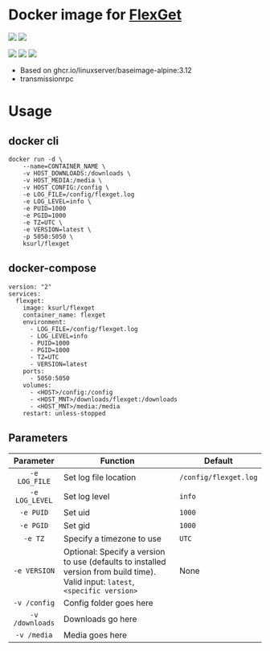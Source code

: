 # Docker image for [FlexGet](https://flexget.com)

[![](https://img.shields.io/badge/Docker%20Hub--blue)](https://hub.docker.com/r/ksurl/flexget) [![](https://img.shields.io/badge/GitHub%20Container%20Registry--yellow)](https://github.com/users/ksurl/packages/container/package/flexget)

[![](https://img.shields.io/github/v/tag/ksurl/docker-flexget?label=image%20version&logo=docker)](https://hub.docker.com/r/ksurl/flexget) [![](https://img.shields.io/docker/image-size/ksurl/flexget/latest?color=lightgrey&logo=Docker)]() [![](https://img.shields.io/github/workflow/status/ksurl/docker-flexget/build?label=build&logo=Docker)](https://github.com/ksurl/docker-flexget/actions?query=workflow%3Abuild)

* Based on ghcr.io/linuxserver/baseimage-alpine:3.12
* transmissionrpc

# Usage

## docker cli

    docker run -d \
        --name=CONTAINER_NAME \
        -v HOST_DOWNLOADS:/downloads \
        -v HOST_MEDIA:/media \
        -v HOST_CONFIG:/config \
        -e LOG_FILE=/config/flexget.log
        -e LOG_LEVEL=info \
        -e PUID=1000
        -e PGID=1000
        -e TZ=UTC \
        -e VERSION=latest \
        -p 5050:5050 \
        ksurl/flexget

## docker-compose 

    version: "2"
    services:
      flexget:
        image: ksurl/flexget
        container_name: flexget
        environment:
          - LOG_FILE=/config/flexget.log
          - LOG_LEVEL=info
          - PUID=1000
          - PGID=1000
          - TZ=UTC
          - VERSION=latest
        ports:
          - 5050:5050
        volumes:
          - <HOST>/config:/config
          - <HOST_MNT>/downloads/flexget:/downloads
          - <HOST_MNT>/media:/media
        restart: unless-stopped

## Parameters

| Parameter | Function | Default |
| :----: | --- | --- |
| `-e LOG_FILE` | Set log file location | `/config/flexget.log` |
| `-e LOG_LEVEL` | Set log level | `info` |
| `-e PUID` | Set uid | `1000` |
| `-e PGID` | Set gid | `1000` |
| `-e TZ` | Specify a timezone to use | `UTC` |
| `-e VERSION` | Optional: Specify a version to use (defaults to installed version from build time). Valid input: `latest`, `<specific version>` | None |
| `-v /config` | Config folder goes here | |
| `-v /downloads` | Downloads go here | |
| `-v /media` | Media goes here | |
